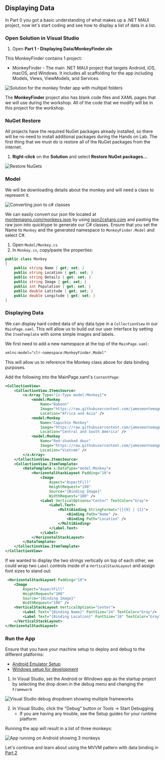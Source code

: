 
## Displaying Data

In Part 0 you got a basic understanding of what makes up a .NET MAUI project, now let's start coding and see how to display a list of data in a list.

### Open Solution in Visual Studio

1. Open **Part 1 - Displaying Data/MonkeyFinder.sln**

This MonkeyFinder contains 1 project:

* MonkeyFinder - The main .NET MAUI project that targets Android, iOS, macOS, and Windows. It includes all scaffolding for the app including Models, Views, ViewModels, and Services.

![Solution for the monkey finder app with multipel folders](../Art/Solution.PNG)

The **MonkeyFinder** project also has blank code files and XAML pages that we will use during the workshop. All of the code that we modify will be in this project for the workshop.

### NuGet Restore

All projects have the required NuGet packages already installed, so there will be no need to install additional packages during the Hands on Lab. The first thing that we must do is restore all of the NuGet packages from the internet.

1. **Right-click** on the **Solution** and select **Restore NuGet packages...**

![Restore NuGets](../Art/RestoreNuGets.PNG)


### Model

We will be downloading details about the monkey and will need a class to represent it.

![Converting json to c# classes](../Art/Convert.PNG)

We can easily convert our json file located at [montemagno.com/monkeys.json](https://montemagno.com/monkeys.json) by using [json2csharp.com](https://json2csharp.com) and pasting the raw json into quicktype to generate our C# classes. Ensure that you set the Name to `Monkey` and the generated namespace to `MonkeyFinder.Model` and select C#. 

1. Open `Model/Monkey.cs`
2. In `Monkey.cs`, copy/paste the properties:

```csharp
public class Monkey
{        
    public string Name { get; set; } 
    public string Location { get; set; } 
    public string Details { get; set; } 
    public string Image { get; set; } 
    public int Population { get; set; } 
    public double Latitude { get; set; } 
    public double Longitude { get; set; } 
}
```

### Displaying Data

We can display hard coded data of any data type in a `CollectionView` in our `MainPage.xaml`. This will allow us to build out our user interface by setting the `ItemTemplate` with some simple images and labels. 

We first need to add a new namespace at the top of the `MainPage.xaml`:

```xml
xmlns:model="clr-namespace:MonkeyFinder.Model"
```

This will allow us to reference the Monkey class above for data binding purposes.

Add the following into the MainPage.xaml's `ContentPage`:

```xml
<CollectionView>
    <CollectionView.ItemsSource>
        <x:Array Type="{x:Type model:Monkey}">
            <model:Monkey
                Name="Baboon"
                Image="https://raw.githubusercontent.com/jamesmontemagno/app-monkeys/master/baboon.jpg"
                Location="Africa and Asia" />
            <model:Monkey
                Name="Capuchin Monkey"
                Image="https://raw.githubusercontent.com/jamesmontemagno/app-monkeys/master/capuchin.jpg"
                Location="Central and South America" />
            <model:Monkey
                Name="Red-shanked douc"
                Image="https://raw.githubusercontent.com/jamesmontemagno/app-monkeys/master/douc.jpg"
                Location="Vietnam" />
        </x:Array>
    </CollectionView.ItemsSource>
    <CollectionView.ItemTemplate>
        <DataTemplate x:DataType="model:Monkey">
            <HorizontalStackLayout Padding="10">
                <Image
                    Aspect="AspectFill"
                    HeightRequest="100"
                    Source="{Binding Image}"
                    WidthRequest="100" />
                <Label VerticalOptions="Center" TextColor="Gray">
                    <Label.Text>
                        <MultiBinding StringFormat="{}{0} | {1}">
                            <Binding Path="Name" />
                            <Binding Path="Location" />
                        </MultiBinding>
                    </Label.Text>
                </Label>
            </HorizontalStackLayout>
        </DataTemplate>
    </CollectionView.ItemTemplate>
</CollectionView>
```



If we wanted to display the  two strings vertically on top of each other, we could wrap two `Label` controls inside of a `VerticalStackLayout` and assign font sizes to stand out:


```xml
 <HorizontalStackLayout Padding="10">
    <Image
        Aspect="AspectFill"
        HeightRequest="100"
        Source="{Binding Image}"
        WidthRequest="100" />
    <VerticalStackLayout VerticalOptions="Center">
        <Label Text="{Binding Name}" FontSize="24" TextColor="Gray"/>
        <Label Text="{Binding Location}" FontSize="18" TextColor="Gray"/>
    </VerticalStackLayout>
</HorizontalStackLayout>
```



### Run the App

Ensure that you have your machine setup to deploy and debug to the different platforms:

* [Android Emulator Setup](https://docs.microsoft.com/dotnet/maui/android/emulator/device-manager)
* [Windows setup for development](https://docs.microsoft.com/dotnet/maui/windows/setup)

1. In Visual Studio, set the Android or Windows app as the startup project by selecting the drop down in the debug menu and changing the `Framework`


![Visual Studio debug dropdown showing multiple frameworks](../Art/SelectFramework.png)

2. In Visual Studio, click the "Debug" button or Tools -> Start Debugging
    - If you are having any trouble, see the Setup guides for your runtime platform

Running the app will result in a list of three monkeys:

![App running on Android showing 3 monkeys](../Art/CodedMonkeys.png)

Let's continue and learn about using the MVVM pattern with data binding in [Part 2](../Part%202%20-%20MVVM/README.md)